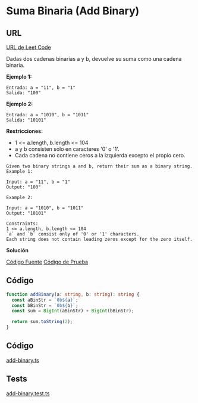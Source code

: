 # Suma Binaria (Add Binary)

## URL
[URL de Leet Code](https://leetcode.com/problems/add-binary/)

Dadas dos cadenas binarias a y b, devuelve su suma como una cadena binaria.

**Ejemplo 1:**

```
Entrada: a = "11", b = "1"
Salida: "100"
```

**Ejemplo 2:**

```
Entrada: a = "1010", b = "1011"
Salida: "10101"
```

**Restricciones:**

- 1 <= a.length, b.length <= 104
- a y b consisten solo en caracteres '0' o '1'.
- Cada cadena no contiene ceros a la izquierda excepto el propio cero.

```text
Given two binary strings a and b, return their sum as a binary string.
Example 1:

Input: a = "11", b = "1"
Output: "100"

Example 2:

Input: a = "1010", b = "1011"
Output: "10101"

Constraints:
1 <= a.length, b.length <= 104
`a` and `b` consist only of '0' or '1' characters.
Each string does not contain leading zeros except for the zero itself.
```

**Solución**

[Código Fuente](./addBinary.ts)
[Código de Prueba](./addBinary.test.ts)

## Código

```typescript
function addBinary(a: string, b: string): string {
  const aBinStr = `0b${a}`;
  const bBinStr = `0b${b}`;
  const sum = BigInt(aBinStr) + BigInt(bBinStr);

  return sum.toString(2);
}
````

## Código
[add-binary.ts](./add-binary.ts)

## Tests
[add-binary.test.ts](./add-binary.test.ts)
